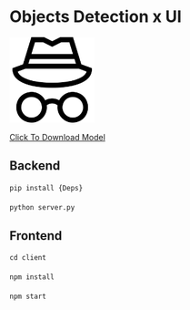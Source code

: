 # Objects Detection x UI

<img src="./client/src/search.png" width="150">

[Click To Download Model](https://github.com/OlafenwaMoses/ImageAI/releases/download/essentials-v5/resnet50_coco_best_v2.1.0.h5/)

## Backend

```python
pip install {Deps}

python server.py
```

## Frontend 

```javascript
cd client 

npm install

npm start 
```